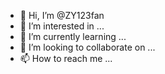 - 👋 Hi, I’m @ZY123fan
- 👀 I’m interested in ...
- 🌱 I’m currently learning ...
- 💞️ I’m looking to collaborate on ...
- 📫 How to reach me ...

<!---
ZY123fan/ZY123fan is a ✨ special ✨ repository because its `README.md` (this file) appears on your GitHub profile.
You can click the Preview link to take a look at your changes.
--->

